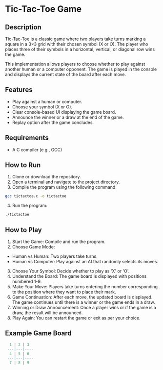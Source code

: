 # Tic-Tac-Toe Game

## Description
Tic-Tac-Toe is a classic game where two players take turns marking a square in a 3×3 grid with their chosen symbol (X or O). The player who places three of their symbols in a horizontal, vertical, or diagonal row wins the game. 

This implementation allows players to choose whether to play against another human or a computer opponent. The game is played in the console and displays the current state of the board after each move.

## Features
- Play against a human or computer.
- Choose your symbol (X or O).
- Clear console-based UI displaying the game board.
- Announce the winner or a draw at the end of the game.
- Replay option after the game concludes.

## Requirements
- A C compiler (e.g., GCC)

## How to Run
1. Clone or download the repository.
2. Open a terminal and navigate to the project directory.
3. Compile the program using the following command:
```bash
gcc tictactoe.c -o tictactoe
```
4. Run the program:
``` bash
./tictactoe
```

## How to Play
1. Start the Game: Compile and run the program.
2. Choose Game Mode: 
- Human vs Human: Two players take turns.
- Human vs Computer: Play against an AI that randomly selects its moves.
3. Choose Your Symbol: Decide whether to play as 'X' or 'O'.
4. Understand the Board: The game board is displayed with positions numbered 1-9.
5. Make Your Move: Players take turns entering the number corresponding to the position where they want to place their mark.
6. Game Continuation: After each move, the updated board is displayed. The game continues until there is a winner or the game ends in a draw.
7. Winning or Draw Announcement: Once a player wins or if the game is a draw, the result will be announced.
8. Play Again: You can restart the game or exit as per your choice.

## Example Game Board
``` lua
  1 | 2 | 3
 ---|---|----
  4 | 5 | 6
 ---|---|----
  7 | 8 | 9
```

